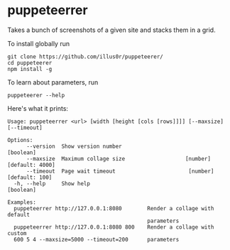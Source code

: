 # puppeteerrer

Takes a bunch of screenshots of a given site and stacks them in a grid.

To install globally run
```
git clone https://github.com/illus0r/puppeteerer/
cd puppeteerer
npm install -g
```

To learn about parameters, run
```
puppeteerer --help
```

Here's what it prints:
```
Usage: puppeteerrer <url> [width [height [cols [rows]]]] [--maxsize] [--timeout]

Options:
      --version  Show version number                                   [boolean]
      --maxsize  Maximum collage size                   [number] [default: 4000]
      --timeout  Page wait timeout                       [number] [default: 100]
  -h, --help     Show help                                             [boolean]

Examples:
  puppeteerrer http://127.0.0.1:8080        Render a collage with default
                                            parameters
  puppeteerrer http://127.0.0.1:8080 800    Render a collage with custom
  600 5 4 --maxsize=5000 --timeout=200      parameters
```
